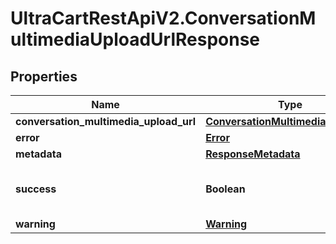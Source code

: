 # UltraCartRestApiV2.ConversationMultimediaUploadUrlResponse

## Properties
Name | Type | Description | Notes
------------ | ------------- | ------------- | -------------
**conversation_multimedia_upload_url** | [**ConversationMultimediaUploadUrl**](ConversationMultimediaUploadUrl.md) |  | [optional] 
**error** | [**Error**](Error.md) |  | [optional] 
**metadata** | [**ResponseMetadata**](ResponseMetadata.md) |  | [optional] 
**success** | **Boolean** | Indicates if API call was successful | [optional] 
**warning** | [**Warning**](Warning.md) |  | [optional] 


